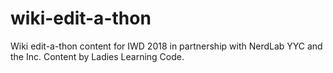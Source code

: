 # wiki-edit-a-thon
Wiki edit-a-thon content for IWD 2018 in partnership with NerdLab YYC and the Inc.
Content by Ladies Learning Code.
